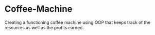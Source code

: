 # Coffee-Machine
Creating a functioning coffee machine using OOP that keeps track of the resources as well as the profits earned.
